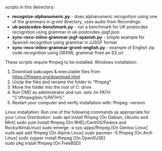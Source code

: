 scripts in this deirectory:
* **recognize-alphanumeric.py** - does alphanumeric recognition using one of the grammars in grxml directory, uses audio from Recordings
* **uk-postcodes-benchmark.py** - run a benchmark for UK postocdes recognition using grammar in uk-postcodes-jjsgf.json
* **sync-reco-inline-grammar-jsgf-spanish.py** - simple example for Spanish recognition using grammar in JJSGF format
* **sync-reco-inline-grammar-grxml-english.py** - example of English zip code recognition using GRXML grammar from an S3 url

These scripts require ffmpeg to be installed.
Windows installation:
1. Download pakcages & executable files from https://ffmpeg.org/download.html
2. Unzip the files and rename the folder to "ffmpeg"
3. Move the folder into the root of C: drive
4. Run CMD as administrator and run: setx /m PATH "C:\ffmpeg\bin;%PATH%"
5. Restart your computer and verify installation with: ffmpeg -version

Linux installation:
Run one of the following commands as appropriate for your Linux Distribution:
sudo apt install ffmpeg         [On Debian, Ubuntu and Mint]
sudo yum install ffmpeg         [On RHEL/CentOS/Fedora and Rocky/AlmaLinux]
sudo emerge -a sys-apps/ffmpeg  [On Gentoo Linux]
sudo apk add ffmpeg             [On Alpine Linux]
sudo pacman -S ffmpeg           [On Arch Linux]
sudo zypper install ffmpeg      [On OpenSUSE]    
sudo pkg install ffmpeg         [On FreeBSD]